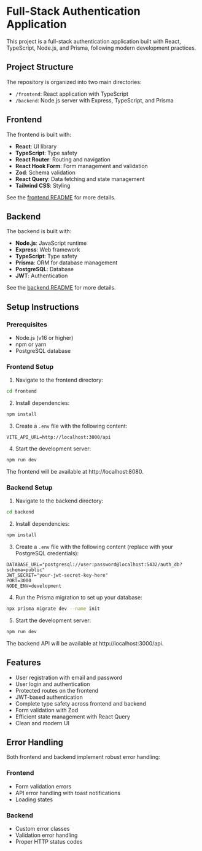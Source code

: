 
# Full-Stack Authentication Application

This project is a full-stack authentication application built with React, TypeScript, Node.js, and Prisma, following modern development practices.

## Project Structure

The repository is organized into two main directories:

- `/frontend`: React application with TypeScript
- `/backend`: Node.js server with Express, TypeScript, and Prisma

## Frontend

The frontend is built with:

- **React**: UI library
- **TypeScript**: Type safety
- **React Router**: Routing and navigation
- **React Hook Form**: Form management and validation
- **Zod**: Schema validation
- **React Query**: Data fetching and state management
- **Tailwind CSS**: Styling

See the [frontend README](./src/README.md) for more details.

## Backend

The backend is built with:

- **Node.js**: JavaScript runtime
- **Express**: Web framework
- **TypeScript**: Type safety
- **Prisma**: ORM for database management
- **PostgreSQL**: Database
- **JWT**: Authentication

See the [backend README](./backend/README.md) for more details.

## Setup Instructions

### Prerequisites

- Node.js (v16 or higher)
- npm or yarn
- PostgreSQL database

### Frontend Setup

1. Navigate to the frontend directory:

```bash
cd frontend
```

2. Install dependencies:

```bash
npm install
```

3. Create a `.env` file with the following content:

```
VITE_API_URL=http://localhost:3000/api
```

4. Start the development server:

```bash
npm run dev
```

The frontend will be available at http://localhost:8080.

### Backend Setup

1. Navigate to the backend directory:

```bash
cd backend
```

2. Install dependencies:

```bash
npm install
```

3. Create a `.env` file with the following content (replace with your PostgreSQL credentials):

```
DATABASE_URL="postgresql://user:password@localhost:5432/auth_db?schema=public"
JWT_SECRET="your-jwt-secret-key-here"
PORT=3000
NODE_ENV=development
```

4. Run the Prisma migration to set up your database:

```bash
npx prisma migrate dev --name init
```

5. Start the development server:

```bash
npm run dev
```

The backend API will be available at http://localhost:3000/api.

## Features

- User registration with email and password
- User login and authentication
- Protected routes on the frontend
- JWT-based authentication
- Complete type safety across frontend and backend
- Form validation with Zod
- Efficient state management with React Query
- Clean and modern UI

## Error Handling

Both frontend and backend implement robust error handling:

### Frontend
- Form validation errors
- API error handling with toast notifications
- Loading states

### Backend
- Custom error classes
- Validation error handling
- Proper HTTP status codes

